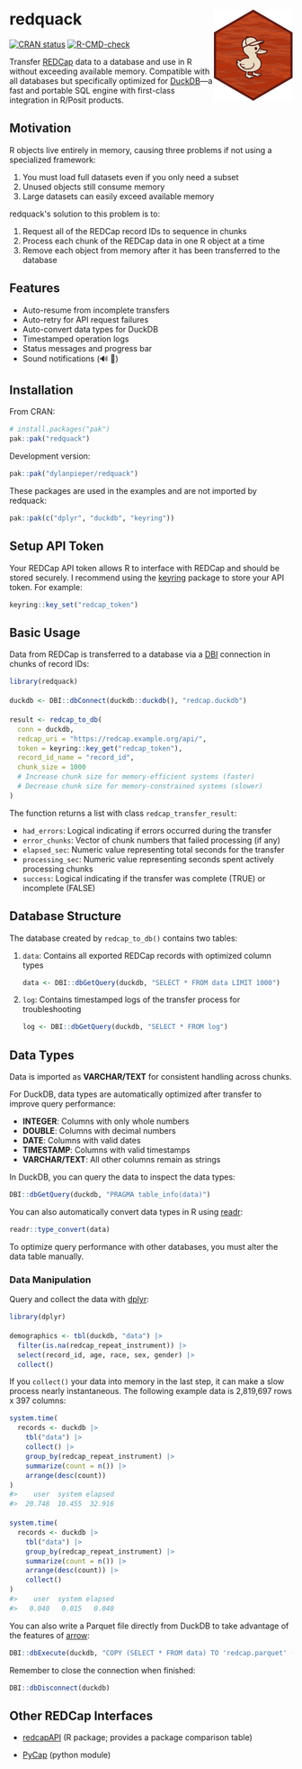 # redquack <img src="man/figures/redquack-hex.png" align="right" width="140"/>

[![CRAN status](https://www.r-pkg.org/badges/version/redquack)](https://cran.r-pkg.org/package=redquack) [![R-CMD-check](https://github.com/dylanpieper/redquack/actions/workflows/R-CMD-check.yaml/badge.svg)](https://github.com/dylanpieper/redquack/actions/workflows/R-CMD-check.yaml)

Transfer [REDCap](https://www.project-redcap.org/) data to a database and use in R without exceeding available memory. Compatible with all databases but specifically optimized for [DuckDB](https://duckdb.org/)—a fast and portable SQL engine with first-class integration in R/Posit products.

## Motivation

R objects live entirely in memory, causing three problems if not using a specialized framework:

1.  You must load full datasets even if you only need a subset
2.  Unused objects still consume memory
3.  Large datasets can easily exceed available memory

redquack's solution to this problem is to:

1.  Request all of the REDCap record IDs to sequence in chunks
2.  Process each chunk of the REDCap data in one R object at a time
3.  Remove each object from memory after it has been transferred to the database

## Features

-   Auto-resume from incomplete transfers
-   Auto-retry for API request failures
-   Auto-convert data types for DuckDB
-   Timestamped operation logs
-   Status messages and progress bar
-   Sound notifications (🔊 🦆)

## Installation

From CRAN:

``` r
# install.packages("pak")
pak::pak("redquack")
```

Development version:

``` r
pak::pak("dylanpieper/redquack")
```

These packages are used in the examples and are not imported by redquack:

``` r
pak::pak(c("dplyr", "duckdb", "keyring"))
```

## Setup API Token

Your REDCap API token allows R to interface with REDCap and should be stored securely. I recommend using the [keyring](https://keyring.r-lib.org) package to store your API token. For example:

``` r
keyring::key_set("redcap_token")
```

## Basic Usage

Data from REDCap is transferred to a database via a [DBI](https://dbi.r-dbi.org) connection in chunks of record IDs:

``` r
library(redquack)

duckdb <- DBI::dbConnect(duckdb::duckdb(), "redcap.duckdb")

result <- redcap_to_db(
  conn = duckdb,
  redcap_uri = "https://redcap.example.org/api/",
  token = keyring::key_get("redcap_token"),
  record_id_name = "record_id",
  chunk_size = 1000  
  # Increase chunk size for memory-efficient systems (faster)
  # Decrease chunk size for memory-constrained systems (slower)
)
```

The function returns a list with class `redcap_transfer_result`:

-   `had_errors`: Logical indicating if errors occurred during the transfer
-   `error_chunks`: Vector of chunk numbers that failed processing (if any)
-   `elapsed_sec`: Numeric value representing total seconds for the transfer
-   `processing_sec`: Numeric value representing seconds spent actively processing chunks
-   `success`: Logical indicating if the transfer was complete (TRUE) or incomplete (FALSE)

## Database Structure

The database created by `redcap_to_db()` contains two tables:

1.  `data`: Contains all exported REDCap records with optimized column types

    ``` r
    data <- DBI::dbGetQuery(duckdb, "SELECT * FROM data LIMIT 1000")
    ```

2.  `log`: Contains timestamped logs of the transfer process for troubleshooting

    ``` r
    log <- DBI::dbGetQuery(duckdb, "SELECT * FROM log")
    ```

## Data Types

Data is imported as **VARCHAR/TEXT** for consistent handling across chunks.

For DuckDB, data types are automatically optimized after transfer to improve query performance:

-   **INTEGER**: Columns with only whole numbers
-   **DOUBLE**: Columns with decimal numbers
-   **DATE**: Columns with valid dates
-   **TIMESTAMP**: Columns with valid timestamps
-   **VARCHAR/TEXT**: All other columns remain as strings

In DuckDB, you can query the data to inspect the data types:

``` r
DBI::dbGetQuery(duckdb, "PRAGMA table_info(data)")
```

You can also automatically convert data types in R using [readr](#0):

``` r
readr::type_convert(data)
```

To optimize query performance with other databases, you must alter the data table manually.

### Data Manipulation

Query and collect the data with [dplyr](https://dplyr.tidyverse.org):

``` r
library(dplyr)

demographics <- tbl(duckdb, "data") |>
  filter(is.na(redcap_repeat_instrument)) |>
  select(record_id, age, race, sex, gender) |>
  collect()
```

If you `collect()` your data into memory in the last step, it can make a slow process nearly instantaneous. The following example data is 2,819,697 rows x 397 columns:

``` r
system.time(
  records <- duckdb |>
    tbl("data") |>
    collect() |>
    group_by(redcap_repeat_instrument) |>
    summarize(count = n()) |>
    arrange(desc(count)) 
)
#>    user  system elapsed
#>  20.748  10.455  32.916

system.time(
  records <- duckdb |>
    tbl("data") |>
    group_by(redcap_repeat_instrument) |>
    summarize(count = n()) |>
    arrange(desc(count)) |>
    collect()
)
#>    user  system elapsed
#>   0.040   0.015   0.040
```

You can also write a Parquet file directly from DuckDB to take advantage of the features of [arrow](https://arrow.apache.org/docs/r/):

``` r
DBI::dbExecute(duckdb, "COPY (SELECT * FROM data) TO 'redcap.parquet' (FORMAT PARQUET)")
```

Remember to close the connection when finished:

``` r
DBI::dbDisconnect(duckdb)
```

## Other REDCap Interfaces

-   [redcapAPI](https://github.com/vubiostat/redcapAPI) (R package; provides a package comparison table)

-   [PyCap](https://redcap-tools.github.io/PyCap/) (python module)

